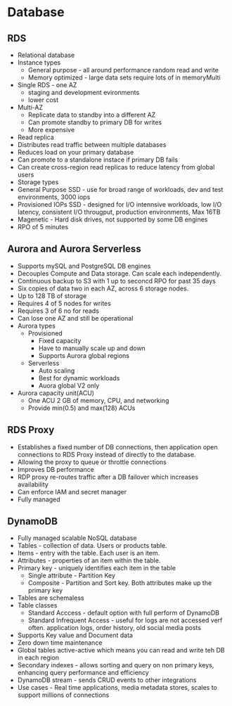 # Database

## RDS
* Relational database
* Instance types
  * General purpose - all around performance random read and write
  * Memory optimized - large data sets require lots of in memoryMulti
* Single RDS - one AZ
  * staging and development evironments
  * lower cost
* Multi-AZ
  * Replicate data to standby into a different AZ
  * Can promote standby to primary DB for writes
  * More expensive
* Read replica
 *  Distributes read traffic between multiple databases
 *  Reduces load on your primary database
 *  Can promote to a standalone instace if primary DB fails
 *  Can create cross-region read replicas to reduce latency from global users
* Storage types
 * General Purpose SSD - use for broad range of workloads, dev and test environments, 3000 iops
 * Provisioned IOPs SSD - designed for I/O intennsive workloads, low I/O latency, consistent I/O througput, production environments, Max 16TB
 * Magenetic - Hard disk drives, not supported by some DB engines
* RPO of 5 minutes

## Aurora and Aurora Serverless
* Supports mySQL and PostgreSQL DB engines
* Decouples Compute and Data storage. Can scale each independently.
* Continuous backup to S3 with 1 up to seconcd RPO for past 35 days
* Six copies of data two in each AZ, across 6 storage nodes.
* Up to 128 TB of storage
* Requires 4 of 5 nodes for writes
* Requires 3 of 6 no for reads
* Can lose one AZ and still be operational
* Aurora types
  * Provisioned
    * Fixed capacity
    * Have to manually scale up and down
    * Supports Aurora global regions
  * Serverless
    * Auto scaling
    * Best for dynamic workloads
    * Auora global V2 only
* Aurora capacity unit(ACU)
  * One ACU 2 GB of memory, CPU, and networking
  * Provide min(0.5) and max(128) ACUs

## RDS Proxy
* Establishes a fixed number of DB connections, then application open connections to RDS Proxy instead of directly to the database.
* Allowing the proxy to queue or throttle connections
* Improves DB performance
* RDP proxy re-routes traffic after a DB failover which increases availability
* Can enforce IAM and secret manager
* Fully managed

## DynamoDB
* Fully managed scalable NoSQL database
* Tables - collection of data. Users or products table.
* Items - entry with the table. Each user is an item.
* Attributes - properties of an item within the table.
* Primary key - uniquely identifies each item in the table
  * Single attribute - Partition Key
  * Composite - Partition and Sort key. Both attributes make up the primary key
* Tables are schemaless
* Table classes
  * Standard Acccess - default option with full perform of DynamoDB
  * Standard Infrequent Access - useful for logs are not accessed verf often. application logs, order history, old social media posts
* Supports Key value and Document data
* Zero down time maintenance
* Global tables active-active which means you can read and write teh DB in each region
* Secondary indexes - allows sorting and query on non primary keys, enhancing query performance and efficiency
* DynamoDB stream - sends CRUD events to other integrations
* Use cases - Real time applications, media metadata stores, scales to support millions of connections

